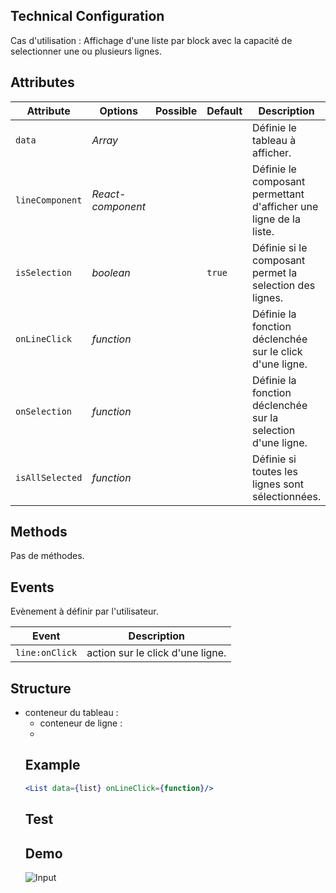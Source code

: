 ## Technical Configuration

Cas d'utilisation :
Affichage d'une liste par block avec la capacité de selectionner une ou plusieurs lignes.


## Attributes

Attribute       | Options           | Possible              | Default       | Description
---             | ---               | ---                   | ---           | ---
`data`          | *Array*           |                       |               | Définie le tableau à afficher.
`lineComponent` | *React-component* |                       |               | Définie le composant permettant d'afficher une ligne de la liste.
`isSelection`   | *boolean*         |                       | `true`        | Définie si le composant permet la selection des lignes.
`onLineClick`   | *function*        |                       |               | Définie la fonction déclenchée sur le click d'une ligne.
`onSelection`   | *function*        |                       |               | Définie la fonction déclenchée sur la selection d'une ligne.
`isAllSelected` | *function*        |                       |               | Définie si toutes les lignes sont sélectionnées.

## Methods

Pas de méthodes.

## Events

Evènement à définir par l'utilisateur.

Event           | Description
---             | ---
`line:onClick`  | action sur le click d'une ligne.

## Structure
- conteneur du tableau : <ul>
- conteneur de ligne : <li>

## Example
```jsx
<List data={list} onLineClick={function}/>
```


## Test

## Demo
![Input](http://images.ientrymail.com/webpronews/article_pics/html-speech-input.jpg)